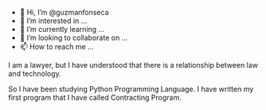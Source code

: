 - 👋 Hi, I’m @guzmanfonseca
- 👀 I’m interested in ...
- 🌱 I’m currently learning ...
- 💞️ I’m looking to collaborate on ...
- 📫 How to reach me ...

<!---
guzmanfonseca/guzmanfonseca is a ✨ special ✨ repository because its `README.md` (this file) appears on your GitHub profile.
You can click the Preview link to take a look at your changes.
--->I am a lawyer, but I have understood that there is a relationship between law and technology.
So I have been studying Python Programming Language.
I have written my first program that I have called Contracting Program.

